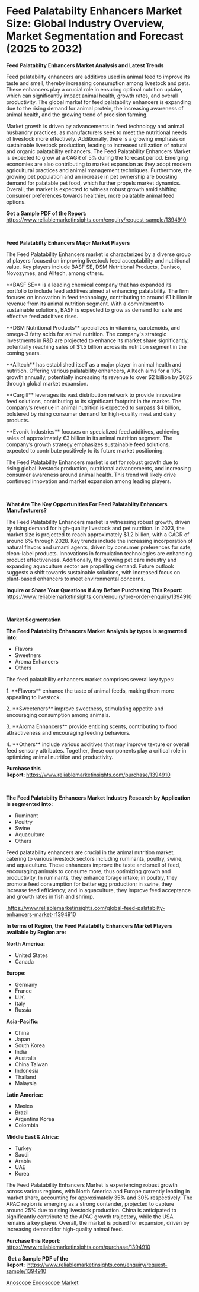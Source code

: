 <p><h1>Feed Palatabilty Enhancers Market Size: Global Industry Overview, Market Segmentation and Forecast (2025 to 2032)</h1></p><p><strong>Feed Palatabilty Enhancers Market Analysis and Latest Trends</strong></p>
<p><p>Feed palatability enhancers are additives used in animal feed to improve its taste and smell, thereby increasing consumption among livestock and pets. These enhancers play a crucial role in ensuring optimal nutrition uptake, which can significantly impact animal health, growth rates, and overall productivity. The global market for feed palatability enhancers is expanding due to the rising demand for animal protein, the increasing awareness of animal health, and the growing trend of precision farming.</p><p>Market growth is driven by advancements in feed technology and animal husbandry practices, as manufacturers seek to meet the nutritional needs of livestock more effectively. Additionally, there is a growing emphasis on sustainable livestock production, leading to increased utilization of natural and organic palatability enhancers. The Feed Palatability Enhancers Market is expected to grow at a CAGR of 5% during the forecast period. Emerging economies are also contributing to market expansion as they adopt modern agricultural practices and animal management techniques. Furthermore, the growing pet population and an increase in pet ownership are boosting demand for palatable pet food, which further propels market dynamics. Overall, the market is expected to witness robust growth amid shifting consumer preferences towards healthier, more palatable animal feed options.</p></p>
<p><strong>Get a Sample PDF of the Report:&nbsp;</strong> <a href="https://www.reliablemarketinsights.com/enquiry/request-sample/1394910?utm_campaign=3274&utm_medium=2&utm_source=Github&utm_content=ia&utm_term=22032025&utm_id=feed-palatabilty-enhancers">https://www.reliablemarketinsights.com/enquiry/request-sample/1394910</a></p>
<p>&nbsp;</p>
<p><strong>Feed Palatabilty Enhancers Major Market Players</strong></p>
<p><p>The Feed Palatability Enhancers market is characterized by a diverse group of players focused on improving livestock feed acceptability and nutritional value. Key players include BASF SE, DSM Nutritional Products, Danisco, Novozymes, and Alltech, among others.</p><p>**BASF SE** is a leading chemical company that has expanded its portfolio to include feed additives aimed at enhancing palatability. The firm focuses on innovation in feed technology, contributing to around €1 billion in revenue from its animal nutrition segment. With a commitment to sustainable solutions, BASF is expected to grow as demand for safe and effective feed additives rises.</p><p>**DSM Nutritional Products** specializes in vitamins, carotenoids, and omega-3 fatty acids for animal nutrition. The company's strategic investments in R&D are projected to enhance its market share significantly, potentially reaching sales of $1.5 billion across its nutrition segment in the coming years.</p><p>**Alltech** has established itself as a major player in animal health and nutrition. Offering various palatability enhancers, Alltech aims for a 10% growth annually, potentially increasing its revenue to over $2 billion by 2025 through global market expansion.</p><p>**Cargill** leverages its vast distribution network to provide innovative feed solutions, contributing to its significant footprint in the market. The company’s revenue in animal nutrition is expected to surpass $4 billion, bolstered by rising consumer demand for high-quality meat and dairy products.</p><p>**Evonik Industries** focuses on specialized feed additives, achieving sales of approximately €3 billion in its animal nutrition segment. The company’s growth strategy emphasizes sustainable feed solutions, expected to contribute positively to its future market positioning.</p><p>The Feed Palatability Enhancers market is set for robust growth due to rising global livestock production, nutritional advancements, and increasing consumer awareness around animal health. This trend will likely drive continued innovation and market expansion among leading players.</p></p>
<p>&nbsp;</p>
<p><strong>What Are The Key Opportunities For Feed Palatabilty Enhancers Manufacturers?</strong></p>
<p><p>The Feed Palatability Enhancers market is witnessing robust growth, driven by rising demand for high-quality livestock and pet nutrition. In 2023, the market size is projected to reach approximately $1.2 billion, with a CAGR of around 6% through 2028. Key trends include the increasing incorporation of natural flavors and umami agents, driven by consumer preferences for safe, clean-label products. Innovations in formulation technologies are enhancing product effectiveness. Additionally, the growing pet care industry and expanding aquaculture sector are propelling demand. Future outlook suggests a shift towards sustainable solutions, with increased focus on plant-based enhancers to meet environmental concerns.</p></p>
<p><strong>Inquire or Share Your Questions If Any Before Purchasing This Report:</strong> <a href="https://www.reliablemarketinsights.com/enquiry/pre-order-enquiry/1394910?utm_campaign=3274&utm_medium=2&utm_source=Github&utm_content=ia&utm_term=22032025&utm_id=feed-palatabilty-enhancers">https://www.reliablemarketinsights.com/enquiry/pre-order-enquiry/1394910</a></p>
<p>&nbsp;</p>
<p><strong>Market Segmentation</strong></p>
<p><strong>The Feed Palatabilty Enhancers Market Analysis by types is segmented into:</strong></p>
<p><ul><li>Flavors</li><li>Sweetners</li><li>Aroma Enhancers</li><li>Others</li></ul></p>
<p><p>The feed palatability enhancers market comprises several key types: </p><p>1. **Flavors** enhance the taste of animal feeds, making them more appealing to livestock. </p><p>2. **Sweeteners** improve sweetness, stimulating appetite and encouraging consumption among animals. </p><p>3. **Aroma Enhancers** provide enticing scents, contributing to food attractiveness and encouraging feeding behaviors. </p><p>4. **Others** include various additives that may improve texture or overall feed sensory attributes. Together, these components play a critical role in optimizing animal nutrition and productivity.</p></p>
<p><strong>Purchase this Report:&nbsp;</strong><a href="https://www.reliablemarketinsights.com/purchase/1394910?utm_campaign=3274&utm_medium=2&utm_source=Github&utm_content=ia&utm_term=22032025&utm_id=feed-palatabilty-enhancers">https://www.reliablemarketinsights.com/purchase/1394910</a></p>
<p>&nbsp;</p>
<p><strong>The Feed Palatabilty Enhancers Market Industry Research by Application is segmented into:</strong></p>
<p><ul><li>Ruminant</li><li>Poultry</li><li>Swine</li><li>Aquaculture</li><li>Others</li></ul></p>
<p><p>Feed palatability enhancers are crucial in the animal nutrition market, catering to various livestock sectors including ruminants, poultry, swine, and aquaculture. These enhancers improve the taste and smell of feed, encouraging animals to consume more, thus optimizing growth and productivity. In ruminants, they enhance forage intake; in poultry, they promote feed consumption for better egg production; in swine, they increase feed efficiency; and in aquaculture, they improve feed acceptance and growth rates in fish and shrimp.</p></p>
<p><a href="https://www.reliablemarketinsights.com/global-feed-palatabilty-enhancers-market-r1394910?utm_campaign=3274&utm_medium=2&utm_source=Github&utm_content=ia&utm_term=22032025&utm_id=feed-palatabilty-enhancers">&nbsp;https://www.reliablemarketinsights.com/global-feed-palatabilty-enhancers-market-r1394910</a></p>
<p><strong>In terms of Region, the Feed Palatabilty Enhancers Market Players available by Region are:</strong></p>
<p>
    <p> <strong> North America: </strong>
        <ul>
            <li>United States</li>
            <li>Canada</li>
        </ul>
        </p> 
    <p> <strong> Europe: </strong>
        <ul>
            <li>Germany</li>
            <li>France</li>
            <li>U.K.</li>
            <li>Italy</li>
            <li>Russia</li>
        </ul>
        </p> 
    <p> <strong> Asia-Pacific: </strong>
        <ul>
            <li>China</li>
            <li>Japan</li>
            <li>South Korea</li>
            <li>India</li>
            <li>Australia</li>
            <li>China Taiwan</li>
            <li>Indonesia</li>
            <li>Thailand</li>
            <li>Malaysia</li>
        </ul>
        </p> 
    <p> <strong> Latin America: </strong>
        <ul>
            <li>Mexico</li>
            <li>Brazil</li>
            <li>Argentina Korea</li>
            <li>Colombia</li>
        </ul>
        </p> 
    <p> <strong> Middle East & Africa: </strong>
        <ul>
            <li>Turkey</li>
            <li>Saudi</li>
            <li>Arabia</li>
            <li>UAE</li>
            <li>Korea</li>
        </ul>
    </p>
    </p>
<p><p>The Feed Palatability Enhancers Market is experiencing robust growth across various regions, with North America and Europe currently leading in market share, accounting for approximately 35% and 30% respectively. The APAC region is emerging as a strong contender, projected to capture around 25% due to rising livestock production. China is anticipated to significantly contribute to the APAC growth trajectory, while the USA remains a key player. Overall, the market is poised for expansion, driven by increasing demand for high-quality animal feed.</p></p>
<p><strong>Purchase this Report: </strong><a href="https://www.reliablemarketinsights.com/purchase/1394910?utm_campaign=3274&utm_medium=2&utm_source=Github&utm_content=ia&utm_term=22032025&utm_id=feed-palatabilty-enhancers">https://www.reliablemarketinsights.com/purchase/1394910</a></p>
<p>&nbsp;<strong>Get a Sample PDF of the Report:&nbsp;&nbsp;</strong><a href="https://www.reliablemarketinsights.com/enquiry/request-sample/1394910?utm_campaign=3274&utm_medium=2&utm_source=Github&utm_content=ia&utm_term=22032025&utm_id=feed-palatabilty-enhancers">https://www.reliablemarketinsights.com/enquiry/request-sample/1394910</a></p>
<p><strong></strong></p>
<p><p><a href="https://github.com/maseykokosq1/Market-Research-Report-List-1/blob/main/anoscope-endoscope-market.md?utm_campaign=3274&utm_medium=2&utm_source=Github&utm_content=ia&utm_term=22032025&utm_id=feed-palatabilty-enhancers">Anoscope Endoscope Market</a></p></p>